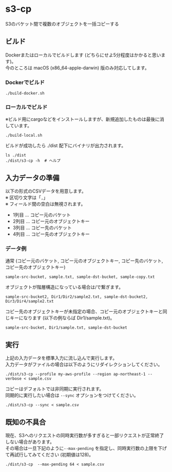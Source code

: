 # s3-cp

S3のバケット間で複数のオブジェクトを一括コピーする

## ビルド

Dockerまたはローカルでビルドします (どちらにせよ5分程度はかかると思います)。  
今のところは macOS (x86_64-apple-darwin) 版のみ対応してします。

### Dockerでビルド

```shell
./build-docker.sh
```

### ローカルでビルド

※ビルド用にcargoなどをインストールしますが、新規追加したものは最後に消しています。

```shell
./build-local.sh
```

ビルドが成功したら ./dist 配下にバイナリが出力されます。

```shell
ls ./dist
./dist/s3-cp -h  # ヘルプ
```

## 入力データの準備

以下の形式のCSVデータを用意します。  
※ 区切り文字は「`,`」  
※ フィールド間の空白は無視されます。

- 1列目 ... コピー元のバケット
- 2列目 ... コピー元のオブジェクトキー
- 3列目 ... コピー先のバケット
- 4列目 ... コピー先のオブジェクトキー

### データ例

通常 (コピー元のバケット, コピー元のオブジェクトキー, コピー先のバケット, コピー先のオブジェクトキー)

```text
sample-src-bucket, sample.txt, sample-dst-bucket, sample-copy.txt
```

オブジェクトが階層構造になっている場合は/で繋ぎます。

```text
sample-src-bucket2, Dir1/Dir2/sample2.txt, sample-dst-bucket2, Dir3/Dir4/sample2.txt
```

コピー先のオブジェクトキーが未指定の場合、コピー元のオブジェクトキーと同じキーになります (以下の例ならば Dir1/sample.txt)。

```text
sample-src-bucket, Dir1/sample.txt, sample-dst-bucket
```

## 実行

上記の入力データを標準入力に流し込んで実行します。   
入力データがファイルの場合は以下のようにリダイレクションしてください。

```shell
./dist/s3-cp --profile my-aws-profile --region ap-northeast-1 --verbose < sample.csv
```

コピーはデフォルトでは非同期に実行されます。  
同期的に実行したい場合は `--sync` オプションをつけてください。

```shell
./dist/s3-cp --sync < sample.csv
```

## 既知の不具合

現在、S3へのリクエストの同時実行数が多すぎると一部リクエストが正常終了しない場合があります。  
その場合は一旦下記のように`--max-pending` を指定し、同時実行数の上限を下げて再試行してみてください (初期値は128)。

```shell
./dist/s3-cp  --max-pending 64 < sample.csv
```
